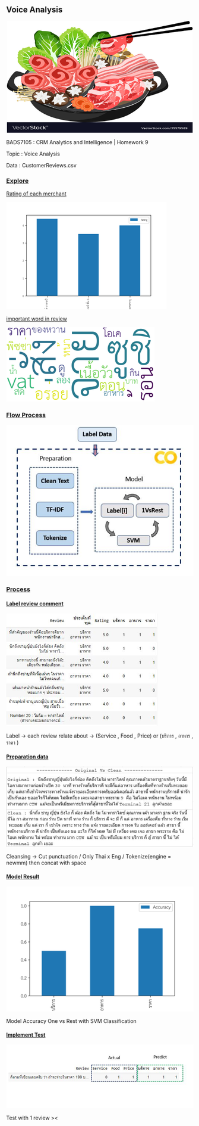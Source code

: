 ## **Voice Analysis**
<p align="center">
 <img  width="500" height="300" src="./shabu-vector-35579589.jpg">
</p>

BADS7105 : CRM Analytics and Intelligence | Homework 9

Topic : Voice Analysis

Data : CustomerReviews.csv

### <ins>Explore</ins>

<ins>Rating of each merchant</ins>

<p >
 <img  src="./Plot_easy.png">
</p>

<ins>important word in review</ins>

<p >
 <img  src="./HM10_VOICE.png">
</p>

### <ins>Flow Process</ins>

<p >
 <img  src="./Flow Process.JPG">
</p>


### <ins>Process</ins>

#### <ins>Label review comment</ins>

<p >
 <img  src="./label_review.JPG">
</p>

Label -> each review relate about -> (Service , Food , Price) or (บริการ , อาหาร , ราคา )

#### <ins>Preparation data</ins>

<p >
 <img  src="./Clean_data.JPG">
</p>

Cleansing -> Cut punctuation / Only Thai x Eng / Tokenize(engine = newmm) then concat with space

#### <ins>Model Result</ins>

<p >
 <img  src="./Plot_Category_acc.png">
</p>

Model Accuracy One vs Rest with SVM Classification

#### <ins>Implement Test</ins>

<p >
 <img  src="./Predict_Imple.JPG">
</p>

Test with 1 review ><
